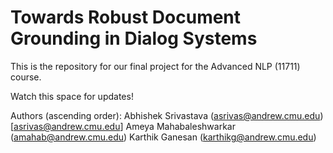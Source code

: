 # Towards Robust Document Grounding in Dialog Systems
This is the repository for our final project for the Advanced NLP (11711) course.

Watch this space for updates!

Authors (ascending order):
Abhishek Srivastava (asrivas@andrew.cmu.edu)[asrivas@andrew.cmu.edu]
Ameya Mahabaleshwarkar (amahab@andrew.cmu.edu)
Karthik Ganesan (karthikg@andrew.cmu.edu)
